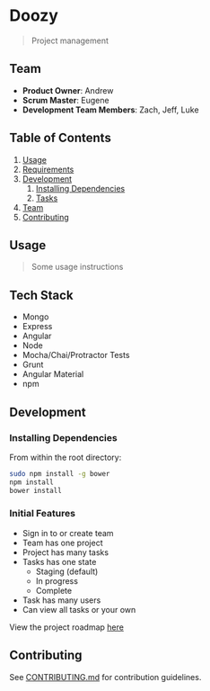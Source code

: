 # Doozy

> Project management 

## Team

  - __Product Owner__: Andrew
  - __Scrum Master__: Eugene
  - __Development Team Members__: Zach, Jeff, Luke

## Table of Contents

1. [Usage](#Usage)
1. [Requirements](#requirements)
1. [Development](#development)
    1. [Installing Dependencies](#installing-dependencies)
    1. [Tasks](#tasks)
1. [Team](#team)
1. [Contributing](#contributing)

## Usage

> Some usage instructions

## Tech Stack

- Mongo
- Express
- Angular
- Node
- Mocha/Chai/Protractor Tests
- Grunt
- Angular Material
- npm

## Development

### Installing Dependencies

From within the root directory:

```sh
sudo npm install -g bower
npm install
bower install
```

### Initial Features

* Sign in to or create team
* Team has one project
* Project has many tasks
* Tasks has one state
  * Staging (default)
  * In progress
  * Complete
* Task has many users
* Can view all tasks or your own


View the project roadmap [here](LINK_TO_PROJECT_ISSUES)


## Contributing

See [CONTRIBUTING.md](CONTRIBUTING.md) for contribution guidelines.

